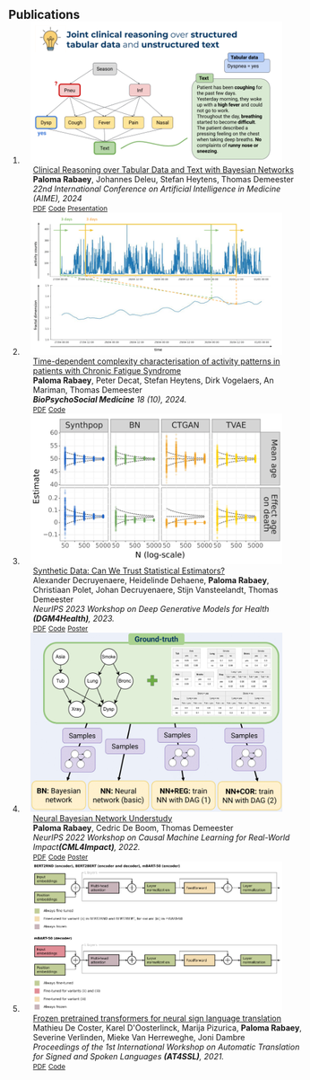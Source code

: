 <h2 id="publications" style="margin: 2px 0px -15px;">Publications</h2>

<div class="publications">
<ol class="bibliography">

<li>
<div class="pub-row">

  <div class="col-sm-3 abbr" style="position: relative;padding-right: 15px;padding-left: 15px;">
    <img src="assets/img/bn_text_pres_image.png" class="teaser img-fluid z-depth-1">
  </div>

  <div class="col-sm-9" style="position: relative;width: 100%;padding-right: 15px;padding-left: 20px;">
    <div class="title"><a href="https://arxiv.org/abs/2403.09481">Clinical Reasoning over Tabular Data and Text with Bayesian Networks</a></div>
    <div class="author"><strong>Paloma Rabaey</strong>, Johannes Deleu, Stefan Heytens, Thomas Demeester</div>
    <div class="periodical"><em> 22nd International Conference on Artificial Intelligence in Medicine (AIME), 2024</em></div>
    <div class="links">
      <a href="https://arxiv.org/abs/2403.09481" class="btn btn-sm z-depth-0" role="button" target="_blank" style="font-size:12px;">PDF</a>
      <a href="https://github.com/prabaey/bn-text" class="btn btn-sm z-depth-0" role="button" target="_blank" style="font-size:12px;">Code</a>
      <a href="{{ site.pres_link_BN_text }}" class="btn btn-sm z-depth-0" role="button" target="_blank" style="font-size:12px;">Presentation</a>
      <!-- <strong><i style="color:#e74d3c">Poster Presentation</i></strong> -->
    </div>
  </div>
</div>
</li>

<li>
<div class="pub-row">

  <div class="col-sm-3 abbr" style="position: relative;padding-right: 15px;padding-left: 15px;">
    <img src="assets/img/bds_figure.png" class="teaser img-fluid z-depth-1">
  </div>

  <div class="col-sm-9" style="position: relative;width: 100%;padding-right: 15px;padding-left: 20px;">
    <div class="title"><a href="https://doi.org/10.1186/s13030-024-00305-9">Time-dependent complexity characterisation of activity patterns in patients with Chronic Fatigue Syndrome</a></div>
    <div class="author"><strong>Paloma Rabaey</strong>, Peter Decat, Stefan Heytens, Dirk Vogelaers, An Mariman, Thomas Demeester</div>
    <div class="periodical"><em> <strong>BioPsychoSocial Medicine</strong> 18 (10), 2024.</em></div>
    <div class="links">
      <a href="https://doi.org/10.1186/s13030-024-00305-9" class="btn btn-sm z-depth-0" role="button" target="_blank" style="font-size:12px;">PDF</a>
      <a href="https://github.com/prabaey/time-dependent-complexity" class="btn btn-sm z-depth-0" role="button" target="_blank" style="font-size:12px;">Code</a>
      <!-- <strong><i style="color:#e74d3c">Poster Presentation</i></strong> -->
    </div>
  </div>
</div>
</li>

<li>
<div class="pub-row">

  <div class="col-sm-3 abbr" style="position: relative;padding-right: 15px;padding-left: 15px;">
    <img src="assets/img/poster_syndara_cropped.png" class="teaser img-fluid z-depth-1">
  </div>

  <div class="col-sm-9" style="position: relative;width: 100%;padding-right: 15px;padding-left: 20px;">
    <div class="title"><a href="https://arxiv.org/abs/2312.07837">Synthetic Data: Can We Trust Statistical Estimators?</a></div>
    <div class="author">Alexander Decruyenaere, Heidelinde Dehaene, <strong>Paloma Rabaey</strong>, Christiaan Polet, Johan Decruyenaere, Stijn Vansteelandt, Thomas Demeester</div>
    <div class="periodical"><em> NeurIPS 2023 Workshop on Deep Generative Models for Health <strong>(DGM4Health)</strong>, 2023.</em></div>
    <div class="links">
      <a href="https://arxiv.org/abs/2312.07837" class="btn btn-sm z-depth-0" role="button" target="_blank" style="font-size:12px;">PDF</a>
      <a href="https://github.com/syndara-lab/inferential-utility-workshop" class="btn btn-sm z-depth-0" role="button" target="_blank" style="font-size:12px;">Code</a>
      <a href="{{ site.poster_link_syndara }}" class="btn btn-sm z-depth-0" role="button" target="_blank" style="font-size:12px;">Poster</a>
      <!-- <strong><i style="color:#e74d3c">Poster Presentation</i></strong> -->
    </div>
  </div>
</div>
</li>

<li>
<div class="pub-row">

  <div class="col-sm-3 abbr" style="position: relative;padding-right: 15px;padding-left: 15px;">
    <img src="assets/img/poster_neurips_cropped.jpg" class="teaser img-fluid z-depth-1">
  </div>

  <div class="col-sm-9" style="position: relative;width: 100%;padding-right: 15px;padding-left: 20px;">
    <div class="title"><a href="https://arxiv.org/abs/2211.08243">Neural Bayesian Network Understudy</a></div>
    <div class="author"><strong>Paloma Rabaey</strong>, Cedric De Boom, Thomas Demeester</div>
    <div class="periodical"><em> NeurIPS 2022 Workshop on Causal Machine Learning for Real-World Impact<strong>(CML4Impact)</strong>, 2022.</em></div>
    <div class="links">
      <a href="https://arxiv.org/pdf/2211.08243.pdf" class="btn btn-sm z-depth-0" role="button" target="_blank" style="font-size:12px;">PDF</a>
      <a href="https://github.com/prabaey/NBN-understudy" class="btn btn-sm z-depth-0" role="button" target="_blank" style="font-size:12px;">Code</a>
      <a href="{{ site.poster_link_NBN }}" class="btn btn-sm z-depth-0" role="button" target="_blank" style="font-size:12px;">Poster</a>
      <!-- <strong><i style="color:#e74d3c">Poster Presentation</i></strong> -->
    </div>
  </div>
</div>
</li>

<li>
<div class="pub-row">

  <div class="col-sm-3 abbr" style="position: relative;padding-right: 15px;padding-left: 15px;">
    <img src="assets/img/FPT4SLT_cropped.PNG" class="teaser img-fluid z-depth-1">
  </div>

  <div class="col-sm-9" style="position: relative;width: 100%;padding-right: 15px;padding-left: 20px;">
    <div class="title"><a href="https://aclanthology.org/2021.mtsummit-at4ssl.10/">Frozen pretrained transformers for neural sign language translation</a></div>
    <div class="author">Mathieu De Coster, Karel D'Oosterlinck, Marija Pizurica, <strong>Paloma Rabaey</strong>, Severine Verlinden, Mieke Van Herreweghe, Joni Dambre</div>
    <div class="periodical"><em> Proceedings of the 1st International Workshop on Automatic Translation for Signed and Spoken Languages <strong> (AT4SSL)</strong>, 2021.</em></div>
    <div class="links">
      <a href="https://aclanthology.org/2021.mtsummit-at4ssl.10.pdf" class="btn btn-sm z-depth-0" role="button" target="_blank" style="font-size:12px;">PDF</a>
      <a href="https://github.com/m-decoster/fpt4slt" class="btn btn-sm z-depth-0" role="button" target="_blank" style="font-size:12px;">Code</a>
      <!-- <strong><i style="color:#e74d3c">Poster Presentation</i></strong> -->
    </div>
  </div>
</div>
</li>
  
<br>

</ol>
</div>